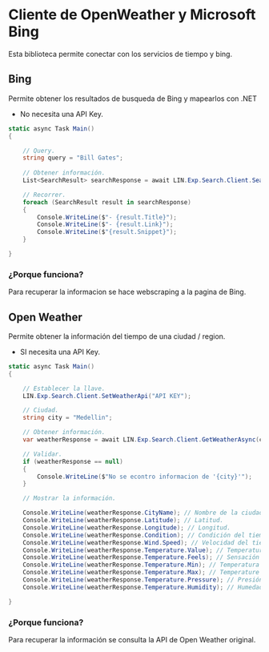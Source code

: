 # Cliente de OpenWeather y Microsoft Bing

Esta biblioteca permite conectar con los servicios de tiempo y bing.


## Bing

Permite obtener los resultados de busqueda de Bing y mapearlos con .NET

* No necesita una API Key.

```csharp
static async Task Main()
{

    // Query.
    string query = "Bill Gates";
    
    // Obtener información.
    List<SearchResult> searchResponse = await LIN.Exp.Search.Client.Search(query);

    // Recorrer.
    foreach (SearchResult result in searchResponse)
    {
        Console.WriteLine($"- {result.Title}");
        Console.WriteLine($"- {result.Link}");
        Console.WriteLine($"{result.Snippet}");
    }

}
```

### ¿Porque funciona?

Para recuperar la informacion se hace webscraping a la pagina de Bing.




## Open Weather

Permite obtener la información del tiempo de una ciudad / region.

* SI necesita una API Key.

```csharp
static async Task Main()
{

    // Establecer la llave.
    LIN.Exp.Search.Client.SetWeatherApi("API KEY");

    // Ciudad.
    string city = "Medellin";

    // Obtener información.
    var weatherResponse = await LIN.Exp.Search.Client.GetWeatherAsync(city);

    // Validar.
    if (weatherResponse == null)
    {
        Console.WriteLine($"No se econtro informacion de '{city}'");
    }

    // Mostrar la información.

    Console.WriteLine(weatherResponse.CityName); // Nombre de la ciudad.
    Console.WriteLine(weatherResponse.Latitude); // Latitud.
    Console.WriteLine(weatherResponse.Longitude); // Longitud.
    Console.WriteLine(weatherResponse.Condition); // Condición del tiempo.
    Console.WriteLine(weatherResponse.Wind.Speed); // Velocidad del tiempo.
    Console.WriteLine(weatherResponse.Temperature.Value); // Temperatura actual.
    Console.WriteLine(weatherResponse.Temperature.Feels); // Sensación termica.
    Console.WriteLine(weatherResponse.Temperature.Min); // Temperatura minima
    Console.WriteLine(weatherResponse.Temperature.Max); // Temperature maxima
    Console.WriteLine(weatherResponse.Temperature.Pressure); // Presión.
    Console.WriteLine(weatherResponse.Temperature.Humidity); // Humedad.

}
```

### ¿Porque funciona?

Para recuperar la información se consulta la API de Open Weather original.